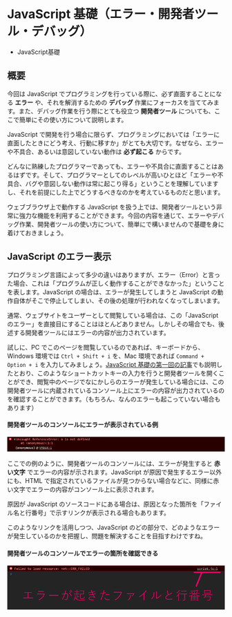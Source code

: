 
# JavaScript 基礎（エラー・開発者ツール・デバッグ）

* JavaScript基礎

<section class="contenttextsection">

## 概要

今回は JavaScript でプログラミングを行っている際に、必ず直面することになる **エラー** や、それを解消するための **デバッグ** 作業にフォーカスを当ててみます。また、デバッグ作業を行う際にとても役立つ **開発者ツール** についても、ここで簡単にその使い方について説明します。

JavaScript で開発を行う場合に限らず、プログラミングにおいては「エラーに直面したときにどう考え、行動に移すか」がとても大切です。なぜなら、エラーや不具合、あるいは意図していない動作は **必ず起こる** からです。

どんなに熟練したプログラマーであっても、エラーや不具合に直面することはあるはずです。そして、プログラマーとしてのレベルが高いひとほど「エラーや不具合、バグや意図しない動作は常に起こり得る」ということを理解していますし、それを前提にした上でどうするべきなのかを考えているものだと思います。

ウェブブラウザ上で動作する JavaScript を扱う上では、開発者ツールという非常に強力な機能を利用することができます。今回の内容を通じて、エラーやデバッグ作業、開発者ツールの使い方について、簡単にで構いませんので基礎を身に着けておきましょう。

## JavaScript のエラー表示

プログラミング言語によって多少の違いはありますが、エラー（Error）と言った場合、これは「プログラムが正しく動作することができなかった」ということを表します。JavaScript の場合は、エラーが発生してしまうと JavaScript の動作自体がそこで停止してしまい、その後の処理が行われなくなってしまいます。

通常、ウェブサイトをユーザーとして閲覧している場合は、この「JavaScript のエラー」を直接目にすることはほとんどありません。しかしその場合でも、後述する開発者ツールにはエラーの内容が出力されています。

試しに、PC でこのページを閲覧しているのであれば、キーボードから、Windows 環境では `Ctrl + Shift + i` を、Mac 環境であれば `Command + Option + i` を入力してみましょう。[JavaScript 基礎の第一回の記事](https://webgl.dev/?v=1)でも説明したとおり、このようなショートカットキーの入力を行うと開発者ツールを開くことができ、閲覧中のページでなにかしらのエラーが発生している場合には、この開発者ツールに内蔵されているコンソール上にエラーの内容が出力されているのを確認することができます。（もちろん、なんのエラーも起こっていない場合もあります）

#### 開発者ツールのコンソールにエラーが表示されている例

![](resource/0002-01.jpg)

ここでの例のように、開発者ツールのコンソールには、エラーが発生すると **赤い文字** でエラーの内容が示されます。JavaScript が原因で発生するエラー以外にも、HTML で指定されているファイルが見つからない場合などに、同様に赤い文字でエラーの内容がコンソール上に表示されます。

原因が JavaScript のソースコードにある場合は、原因となった箇所を「ファイル名と行番号」で示すリンクが表示される場合もあります。

このようなリンクを活用しつつ、JavaScript のどの部分で、どのようなエラーが発生しているのかを把握し、問題を解決することを目指すわけですね。

#### 開発者ツールのコンソールでエラーの箇所を確認できる

![](resource/0002-02.jpg)


</section>








